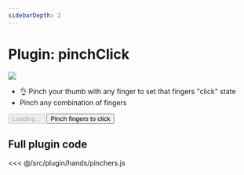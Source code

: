 ```yaml
---
sidebarDepth: 2
---
```

# Plugin: pinchClick

<Window>
  <div class="row">
    <div class="col-6"><img src="https://media4.giphy.com/media/tQ1vFtoMWWpgdCoJJj/giphy.gif"></div>
    <div class="col-6">
      <ul>
        <li>👌 Pinch your thumb with any finger to set that fingers "click" state</li>
        <li>Pinch any combination of fingers</li>
      </ul>
      <HandsfreeToggle class="full-width handsfree-hide-when-started-without-hands" text-off="Pinch fingers to click" text-on="Stop Hands" :opts="demoOpts" />
      <button class="handsfree-show-when-started-without-hands handsfree-show-when-loading" disabled><Fa-Spinner spin /> Loading...</button>
      <button class="handsfree-show-when-started-without-hands handsfree-hide-when-loading" @click="startDemo"><Fa-Video /> Pinch fingers to click</button>
    </div>
  </div>
</Window>


## Full plugin code

<<< @/src/plugin/hands/pinchers.js


<!-- Code -->
<script>
export default {
  data () {
    return {
      demoOpts: {
        weboji: false,
        hands: true,
        facemesh: false,
        pose: false,
        holistic: false,

        plugin: {
          pinchers: {enabled: true}
        }
      }
    }
  },

  methods: {
    /**
     * Start the page with our preset options
     */
    startDemo () {
      this.$root.handsfree.update(this.demoOpts)
    }
  }
}
</script>